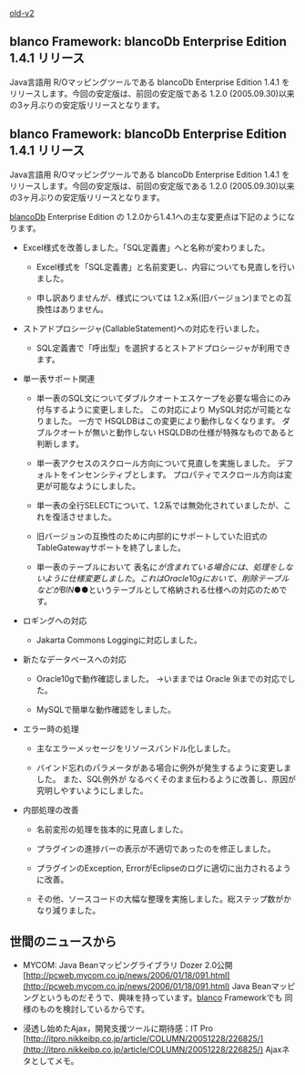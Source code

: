 [old-v2](ig060122-orig.html)

## blanco Framework: blancoDb Enterprise Edition 1.4.1 リリース

Java言語用 R/Oマッピングツールである blancoDb Enterprise Edition 1.4.1 をリリースします。今回の安定版は、前回の安定版である 1.2.0 (2005.09.30)以来の3ヶ月ぶりの安定版リリースとなります。


## blanco Framework: blancoDb Enterprise Edition 1.4.1 リリース

Java言語用 R/Oマッピングツールである blancoDb Enterprise Edition 1.4.1 をリリースします。今回の安定版は、前回の安定版である
1.2.0 (2005.09.30)以来の3ヶ月ぶりの安定版リリースとなります。

[blancoDb](https://www.igapyon.jp/blanco/blancodb.html) Enterprise Edition の 1.2.0から1.4.1への主な変更点は下記のようになります。

* Excel様式を改善しました。「SQL定義書」へと名称が変わりました。
  
  * Excel様式を「SQL定義書」と名前変更し、内容についても見直しを行いました。
    
  * 申し訳ありませんが、様式については 1.2.x系(旧バージョン)までとの互換性はありません。
  

  
* ストアドプロシージャ(CallableStatement)への対応を行いました。
  
  * SQL定義書で「呼出型」を選択するとストアドプロシージャが利用できます。
  

  
* 単一表サポート関連
  
  * 単一表のSQL文についてダブルクオートエスケープを必要な場合にのみ付与するように変更しました。
  この対応により MySQL対応が可能となりました。
  一方で HSQLDBはこの変更により動作しなくなります。
    ダブルクオートが無いと動作しない HSQLDBの仕様が特殊なものであると判断します。
    
  * 単一表アクセスのスクロール方向について見直しを実施しました。
    デフォルトをインセンシティブとします。
    プロパティでスクロール方向は変更が可能なようにしました。
    
  * 単一表の全行SELECTについて、1.2系では無効化されていましたが、これを復活させました。
    
  * 旧バージョンの互換性のために内部的にサポートしていた旧式のTableGatewayサポートを終了しました。
    
  * 単一表のテーブルにおいて 表名に$が含まれている場合には、処理をしないように仕様変更しました。
    これは Oracle10gにおいて、削除テーブルなどが BIN$●●というテーブルとして格納される仕様への対応のためです。
  

  
* ロギングへの対応
  
  * Jakarta Commons Loggingに対応しました。
  

  
* 新たなデータベースへの対応
  
  * Oracle10gで動作確認しました。
    →いままでは Oracle 9iまでの対応でした。
    
  * MySQLで簡単な動作確認をしました。
  

  
* エラー時の処理
  
  * 主なエラーメッセージをリソースバンドル化しました。
    
  * バインド忘れのパラメータがある場合に例外が発生するように変更しました。
    また、SQL例外が なるべくそのまま伝わるように改善し、原因が究明しやすいようにしました。
  

  
* 内部処理の改善
  
  * 名前変形の処理を抜本的に見直しました。
    
  * プラグインの進捗バーの表示が不適切であったのを修正しました。
    
  * プラグインのException, ErrorがEclipseのログに適切に出力されるように改善。
    
  * その他、ソースコードの大幅な整理を実施しました。総ステップ数がかなり減りました。
  

## 世間のニュースから

* MYCOM: Java Beanマッピングライブラリ Dozer 2.0公開
  [http://pcweb.mycom.co.jp/news/2006/01/18/091.html](http://pcweb.mycom.co.jp/news/2006/01/18/091.html)
  Java Beanマッピングというものだそうで、興味を持っています。[blanco](https://www.igapyon.jp/blanco/blanco.ja.html) Frameworkでも 同様のものを検討しているからです。
  
* 浸透し始めたAjax，開発支援ツールに期待感：IT Pro
  [http://itpro.nikkeibp.co.jp/article/COLUMN/20051228/226825/](http://itpro.nikkeibp.co.jp/article/COLUMN/20051228/226825/)
  Ajaxネタとしてメモ。